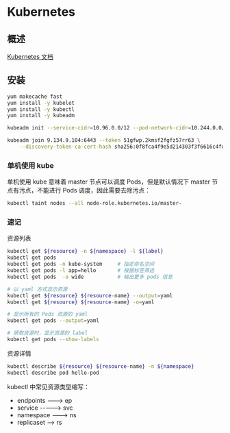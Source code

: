 # Kubernetes

## 概述

[Kubernetes 文档](https://kubernetes.io/zh-cn/docs/home/)

## 安装

```sh
yum makecache fast
yum install -y kubelet
yum install -y kubectl
yum install -y kubeadm

kubeadm init --service-cidr=10.96.0.0/12 --pod-network-cidr=10.244.0.0/16 --apiserver-advertise-address=9.134.9.104

kubeadm join 9.134.9.104:6443 --token 51gfwp.2kmsf2fgfz57rr63 \
    --discovery-token-ca-cert-hash sha256:0f8fca4f9e5d214303f3f6616c4fdc206c083abf759a68229d4cd2760182e3fc 
```

### 单机使用 kube

单机使用 kube 意味着 master 节点可以调度 Pods，但是默认情况下 master 节点有污点，不能进行 Pods 调度，因此需要去除污点：

```sh
kubectl taint nodes --all node-role.kubernetes.io/master-
```

### 速记

资源列表

```sh
kubectl get ${resource} -n ${namespace} -l ${label}
kubectl get pods
kubectl get pods -n kube-system     # 指定命名空间
kubectl get pods -l app=hello       # 根据标签筛选
kubectl get pods  -o wide           # 输出更多 pods 信息

# 以 yaml 方式显示资源
kubectl get ${resource} ${resource-name} --output=yaml
kubectl get ${resource} ${resource-name} -o=yaml

# 显示所有的 Pods 资源的 yaml
kubectl get pods --output=yaml

# 获取资源时，显示资源的 label
kubectl get pods --show-labels
```

资源详情

```sh
kubectl describe ${resource} ${resource-name} -n ${namespace}
kubectl describe pod hello-pod
```

kubectl 中常见资源类型缩写：

- endpoints ---> ep
- service -----> svc
- namespace ---> ns
- replicaset --> rs

